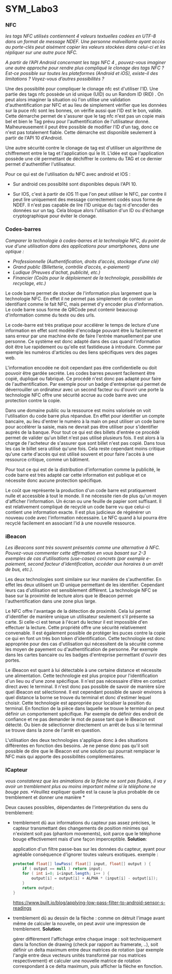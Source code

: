 # SYM_Labo3
### NFC

*les tags NFC utilisés contiennent 4 valeurs textuelles codées en UTF-8
dans un format de message NDEF. Une personne malveillante ayant accès au porte-clés peut aisément
copier les valeurs stockées dans celui-ci et les répliquer sur une autre puce NFC.*

*A partir de l’API Android concernant les tags NFC 4 , pouvez-vous imaginer une autre approche pour
rendre plus compliqué le clonage des tags NFC ? Est-ce possible sur toutes les plateformes (Android et
iOS), existe-il des limitations ? Voyez-vous d’autres possibilités ?*

Une des possiblité pour compliquer le clonage nfc est d'utiliser l'ID. Une partie des tags nfc possède un id unique (UID) ou un Random ID (RID) . On peut alors imaginer la situation où l'on utilise une validation d'authentification par NFC et au lieu de simplement vérifier que les données sur la puce nfc sont les bonnes, on vérifie aussi que l'ID est le bon, valide. Cette démarche permet de s'assurer que le tag nfc n'est pas un copie mais bel et bien le Tag prévu pour l'authentification de l'utilisateur donné. Malheureusement il peut être possible de modifier l'ID d'un tag, donc ce n'est pas totalement fiable. Cette démarche est disponible seulement à partir de l'API 10 d'Android.

Une autre sécurité contre le clonage de tag est d'utiliser un algorithme de chiffrement entre le tag et l'application qui le lit. L'idée est que l'application possède une clé permettant de déchiffrer le contenu du TAG et ce dernier permet d'authentifier l'utilisateur.

Pour ce qui est de l'utilisation du NFC avec android et IOS :

- Sur android ces possiblité sont disponibles depuis l'API 10.

- Sur IOS, c'est à partir de iOS 11 que l'on peut utiliser le NFC, par contre il peut lire uniquement des message correctement codés sous forme de NDEF. Il n'est pas capable de lire l'ID unique du tag ni d'encoder des données sur un tag. Cela bloque alors l'utilisation d'un ID ou d'échange cryptographique pour éviter le clonage.

   

### Codes-barres

*Comparer la technologie à codes-barres et la technologie NFC, du point de vue d'une utilisation dans
des applications pour smartphones, dans une optique :*

- *Professionnelle (Authentification, droits d’accès, stockage d’une clé)*
- *Grand public (Billetterie, contrôle d’accès, e-paiement)*
- *Ludique (Preuves d'achat, publicité, etc.)*
- *Financier (Coûts pour le déploiement de la technologie, possibilités de recyclage, etc.)*

Le code barre permet de stocker de l'information plus largement que la technologie NFC. En effet il ne permet pas simplement de contenir un identifiant comme le fait NFC, mais permet d'y encoder plus d'information. Le code barre sous forme de QRCode peut contenir beaucoup d'information comme du texte ou des urls.

Le code-barre est très pratique pour accélérer le temps de lecture d'une information en effet sont modèle d'encodage pouvant être lu facilement et sans erreur par une machine évite de faire l'entrée manuellement par une personne. Ce système est donc adapté dans des cas quand l'information doit être lue rapidement ou qu'elle est fastidieuse à introduire. Comme par exemple les numéros d'articles ou des liens spécifiques vers des pages web.

L'information encodée ne doit cependant pas être confidentielle ou doit pouvoir être gardée secrète. Les codes barres peuvent facilement être copié, dupliqué ou fabriqué. Ce procédé n'est donc pas adapté pour faire de l'authentification. Par exemple pour un badge d'entreprise qui permet de déverrouiller un ordinateur avec un second facteur ou d'ouvrir une porte la technologie NFC offre une sécurité accrue au code barre avec une protection contre la copie.

Dans une domaine public ou la ressource est moins valorisée on voit l'utilisation du code barre plus répandue. En effet pour identifier un compte bancaire, au lieu d'entrer le numéro à la main on peut utiliser un code barre pour accélérer la saisie, mais ne devrait pas être utiliser pour s'identifier auprès de la banque. Pour tout ce qui est des billets d'entrée ce procédé permet de valider qu'un billet n'est pas utilisé plusieurs fois. Il est alors à la charge de l'acheteur de s'assurer que sont billet n'est pas copié. Dans tous les cas le billet sera utilisé qu'une fois. Cela reste cependant moins critique qu'une carte d'accès qui est utilisé souvent et pour faire l'accès à une ressource critique, comme un bâtiment.

Pour tout ce qui est de la distribution d'information comme la publicité, le code barre est très adapté car cette information est publique et ce nécessite donc aucune protection spécifique.

Le coût que représente la production d'un code barre est pratiquement nulle et accessible à tout le monde. Il ne nécessite rien de plus qu'un moyen d'afficher l'information. Un écran ou une feuille de papier sont suffisant. Il est relativement compliqué de recyclé un code barre vu que celui-ci contient une information exacte. Il est plus judicieux de régénérer un nouveau code avec l'information nécessaire. Le NFC quand à lui pourra être recyclé facilement en associant l'id à une nouvelle ressource.

### iBeacon

*Les iBeacons sont très souvent présentés comme une alternative à NFC. Pouvez-vous commenter cette*
*affirmation en vous basant sur 2-3 exemples de cas d’utilisations (use-cases) concrets (par exemple e-*
*paiement, second facteur d’identification, accéder aux horaires à un arrêt de bus, etc.).*

Les deux technologies sont similaire sur leur manière de s'authentifier. En effet les deux utilisent un ID unique permettant de les identifier. Cependant leurs cas d'utilisation est sensiblement différent. La technologie NFC se base sur la proximité de lecture alors que le iBeacon permet l'authentification dans une zone plus large. 

Le NFC offre l'avantage de la détection de proximité. Cela lui permet d'identifier de manière unique un utilisateur seulement s'il présente sa carte. Si celle-ci est tenue à l'écart du lecteur il est impossible d'en effectuer la lecture. Cette propriété offre une sécurité relativement convenable. Il est également possible de protéger les puces contre la copie ce qui en font un très bon token d'identification.
Cette technologie est donc appropriée pour des cas d'utilisation qui nécessitent de la sécurité comme les moyen de payement ou d'authentification de personne. Par exemple dans les cartes bancaire ou les badges d'entreprise permettant d'ouvrir des portes.

Le iBeacon est quant à lui détectable à une certaine distance et nécessite une alimentation. Cette technologie est plus propice pour l'identification d'un lieu ou d'une zone spécifique. Il n'est pas nécessaire d'être en contact direct avec le terminal. Il n'est donc pas possible de savoir de manière sûre quel iBeacon est sélectionné. Il est cependant possible de savoir environs à quel distance la borne se trouve du terminal et donc d'estimer lequel choisir. 
Cette technologie est appropriée pour localiser la position du terminal. En fonction de la pièce dans laquelle se trouve le terminal on peut définir un comportement spécifique. Par exemple de définir des endroit de confiance et ne pas demander le mot de passe tant que le iBeacon est détecté. Ou bien de sélectionner directement un arrêt de bus si le terminal se trouve dans la zone de l'arrêt en question.

L'utilisation des deux technologies s'applique donc à des situations différentes en fonction des besoins. Je ne pense donc pas qu'il soit possible de dire que le iBeacon est une solution qui pourrait remplacer le NFC mais qui apporte des possibilités complémentaires.

### lCapteur

*vous constaterez que les animations de la flèche ne sont pas* *fluides, il va y avoir un tremblement plus ou moins important même si le téléphone ne bouge pas.*
*Veuillez expliquer quelle est la cause la plus probable de ce tremblement et donner une manière *

Deux causes possibles, dépendantes de l'interprétation du sens du tremblement: 

* tremblement dû aux informations du capteur pas assez précises, le capteur transmettant des changements de 
  position minimes qui n'existent soit pas (phantom movements), soit parce que le téléphone bouge effectivement mais d'une façon imperceptible. 
  **Solution**: 

  application d'un filtre passe-bas sur les données du capteur, ayant pour agréable conséquence d'ignorer toutes valeurs exotiques. exemple : 

  ```java
  protected float[] lowPass( float[] input, float[] output ) {
      if ( output == null ) return input;     
      for ( int i=0; i<input.length; i++ ) {
          output[i] = output[i] + ALPHA * (input[i] - output[i]);
      }
      return output;
  }
  ```

  https://www.built.io/blog/applying-low-pass-filter-to-android-sensor-s-readings

* tremblement dû au dessin de la flèche : comme on détruit l'image avant même de calculer la nouvelle,  on peut avoir 
  une impression de tremblement. 
  **Solution**: 

  gérer différement l'affichage entre chaque image : soit techniquement dans la fonction de drawing (check par rapport au framerate, ..), soit définir un delta maximum entre deux matrices de rotation (par exemple l'angle entre deux vecteurs unités transformé par nos matrices respectivement) et calculer une nouvelle matrice de rotation correspondant à ce delta maximum, puis afficher la flèche en fonction.  





